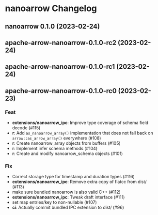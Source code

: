 <!---
  Licensed to the Apache Software Foundation (ASF) under one
  or more contributor license agreements.  See the NOTICE file
  distributed with this work for additional information
  regarding copyright ownership.  The ASF licenses this file
  to you under the Apache License, Version 2.0 (the
  "License"); you may not use this file except in compliance
  with the License.  You may obtain a copy of the License at

    http://www.apache.org/licenses/LICENSE-2.0

  Unless required by applicable law or agreed to in writing,
  software distributed under the License is distributed on an
  "AS IS" BASIS, WITHOUT WARRANTIES OR CONDITIONS OF ANY
  KIND, either express or implied.  See the License for the
  specific language governing permissions and limitations
  under the License.
-->

# nanoarrow Changelog

## nanoarrow 0.1.0 (2023-02-24)

## apache-arrow-nanoarrow-0.1.0-rc2 (2023-02-24)

## apache-arrow-nanoarrow-0.1.0-rc1 (2023-02-24)

## apache-arrow-nanoarrow-0.1.0-rc0 (2023-02-23)

### Feat

- **extensions/nanoarrow_ipc**: Improve type coverage of schema field decode (#115)
- **r**: Add `as_nanoarrow_array()` implementation that does not fall back on `arrow::as_arrow_array()` everywhere (#108)
- **r**: Create nanoarrow_array objects from buffers (#105)
- **r**: Implement infer schema methods (#104)
- **r**: Create and modify nanoarrow_schema objects (#101)

### Fix

- Correct storage type for timestamp and duration types (#116)
- **extensions/nanoarrow_ipc**: Remove extra copy of flatcc from dist/ (#113)
- make sure bundled nanoarrow is also valid C++ (#112)
- **extensions/nanoarrow_ipc**: Tweak draft interface (#111)
- set map entries/key to non-nullable (#107)
- **ci**: Actually commit bundled IPC extension to dist/ (#96)
